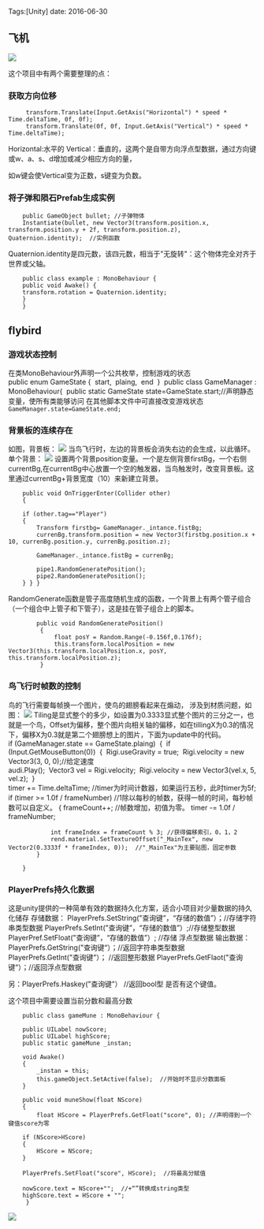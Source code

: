 
Tags:[Unity] date: 2016-06-30

## 飞机

![](http://7xs1eq.com1.z0.glb.clouddn.com/Fly.png)

这个项目中有两个需要整理的点：


### 获取方向位移

         transform.Translate(Input.GetAxis("Horizontal") * speed * Time.deltaTime, 0f, 0f);
         transform.Translate(0f, 0f, Input.GetAxis("Vertical") * speed * Time.deltaTime);

<!-- more -->

Horizontal:水平的 Vertical：垂直的，这两个是自带方向浮点型数据，通过方向键或w、a、s、d增加或减少相应方向的量，

如w键会使Vertical变为正数，s键变为负数。

### 将子弹和陨石Prefab生成实例

        public GameObject bullet; //子弹物体
        Instantiate(bullet, new Vector3(transform.position.x, transform.position.y + 2f, transform.position.z), Quaternion.identity);  //实例函数
Quaternion.identity是四元数，该四元数，相当于"无旋转"：这个物体完全对齐于世界或父轴。

        public class example : MonoBehaviour {
        public void Awake() {
    	transform.rotation = Quaternion.identity;
    	}
        }
## flybird

### 游戏状态控制
在类MonoBehaviour外声明一个公共枚举，控制游戏的状态
​        
​        public enum GameState { 
​         start,
​         plaing,
​         end
​         }
​        public class GameManager : MonoBehaviour{
​        public static GameState state=GameState.start;//声明静态变量，使所有类能够访问
在其他脚本文件中可直接改变游戏状态
`GameManager.state=GameState.end;`

### 背景板的连续存在
如图，背景板：
![](http://7xs1eq.com1.z0.glb.clouddn.com/bgChanging.png)
当鸟飞行时，左边的背景板会消失右边的会生成，以此循环。
单个背景：
![](http://7xs1eq.com1.z0.glb.clouddn.com/onlyBg.png)
设置两个背景position变量。一个是左侧背景firstBg，一个右侧currentBg,在currentBg中心放置一个空的触发器，当鸟触发时，改变背景板。这里通过currentBg+背景宽度（10）来新建立背景。


        public void OnTriggerEnter(Collider other)
        {
        
        if (other.tag=="Player")
        {
            Transform firstbg= GameManager._intance.fistBg;
            currenBg.transform.position = new Vector3(firstbg.position.x + 10, currenBg.position.y, currenBg.position.z);
    
            GameManager._intance.fistBg = currenBg;
    
            pipe1.RandomGeneratePosition();
            pipe2.RandomGeneratePosition();
        } } }
RandomGenerate函数是管子高度随机生成的函数，一个背景上有两个管子组合（一个组合中上管子和下管子），这是挂在管子组合上的脚本。

            public void RandomGeneratePosition()
             {
                 float posY = Random.Range(-0.156f,0.176f);
                 this.transform.localPosition = new Vector3(this.transform.localPosition.x, posY, this.transform.localPosition.z);
             }

### 鸟飞行时帧数的控制
鸟的飞行需要每帧换一个图片，使鸟的翅膀看起来在煽动， 涉及到材质问题，如图：
![](http://7xs1eq.com1.z0.glb.clouddn.com/bird1.png)
Tiling是显式整个的多少，如设置为0.3333显式整个图片的三分之一，也就是一个鸟，Offset为偏移，整个图片向相关轴的偏移，如在tillingX为0.3的情况下，偏移X为0.3就是第二个翅膀想上的图片，下面为update中的代码。
​        
​            if (GameManager.state == GameState.plaing)
​            {
​                if (Input.GetMouseButton(0))
​                {
​                    Rigi.useGravity = true;
​                    Rigi.velocity = new Vector3(3, 0, 0);//给定速度	
​                    audi.Play();
​                    Vector3 vel = Rigi.velocity;
​                    Rigi.velocity = new Vector3(vel.x, 5, vel.z);
​                }
​    
            timer += Time.deltaTime;         //timer为时间计数器，如果运行五秒，此时timer为5f;
            if (timer >= 1.0f / frameNumber)  //1除以每秒的帧数，获得一帧的时间，每秒帧数可以自定义。
            {
                frameCount++;               //帧数增加，初值为零。
                timer -= 1.0f / frameNumber;     
    
                int frameIndex = frameCount % 3; //获得偏移索引，0，1，2
                rend.material.SetTextureOffset("_MainTex", new Vector2(0.3333f * frameIndex, 0));  //"_MainTex"为主要贴图，固定参数
            }
    
        }
### PlayerPrefs持久化数据
这是unity提供的一种简单有效的数据持久化方案，适合小项目对少量数据的持久化储存
存储数据：
PlayerPrefs.SetString("查询键”，“存储的数值”）；//存储字符串类型数据
PlayerPrefs.SetInt("查询键”，“存储的数值”）;//存储整型数据
PlayerPref.SetFloat("查询键”，“存储的数值”）; //存储 浮点型数据
输出数据：
PlayerPrefs.GetString("查询键“）；//返回字符串类型数据
PlayerPrefs.GetInt("查询键”）； //返回整形数据
PlayerPrefs.GetFlaot("查询键“）；//返回浮点型数据

  另：PlayerPrefs.Haskey("查询键”） //返回bool型 是否有这个键值。

  这个项目中需要设置当前分数和最高分数      


        public class gameMune : MonoBehaviour {
    
        public UILabel nowScore;    
        public UILabel highScore;
        public static gameMune _instan;
    
        void Awake()
        {
            _instan = this;
            this.gameObject.SetActive(false);  //开始时不显示分数面板
        }
    
        public void muneShow(float NScore)
        {
            float HScore = PlayerPrefs.GetFloat("score", 0); //声明得到一个键值score为零
    
        if (NScore>HScore)
        {
            HScore = NScore;
        }
    
        PlayerPrefs.SetFloat("score", HScore);  //将最高分赋值
    
        nowScore.text = NScore+"";  //+“”转换成string类型
        highScore.text = HScore + "";
         }

  ![](http://7xs1eq.com1.z0.glb.clouddn.com/score.png)      
